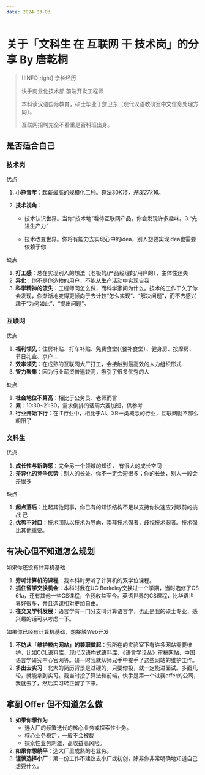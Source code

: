 ```yaml
---
date: 2024-03-03
---
```




# 关于「文科生 在 互联网 干 技术岗」的分享 By 唐乾桐

<!-- more -->

> [!INFO|right] 学长经历
>
> 快手商业化技术部 前端开发工程师
>
> 本科读汉语国际教育，硕士毕业于詹卫东（现代汉语教研室中文信息处理方向）。
>
> 互联网招聘完全不看重是否科班出身。

## 是否适合自己

### 技术岗

优点

1. **小挣青年**：起薪最高的规模化工种。算法30K*16，开发27k*16。

2. **技术视角**：
     * 技术认识世界。当你“技术地”看待互联网产品，你会发现许多趣味。3.“先进生产力”

     * 技术改变世界。你将有能力去实现心中的idea，别人想要实现idea也需要依赖于你

缺点

1. **打工感**：总在实现别人的想法（老板的/产品经理的/用户的），主体性迷失
2. **异化**：你不是你造物的用户，不能从生产活动中实现自我
3. **科学精神的流失**：工程师问怎么做，而科学家问为什么。技术的工作干久了你会发现，你渐渐地变得更倾向于去计较“怎么实现”、“解决问题”，而不去感兴趣于“为何如此”、“提出问题”。

### 互联网

优点

1. **福利领先**：住房补贴、打车补贴、免费食堂(（餐补食堂）、健身房、按摩房、节日礼盒、京户...
2. **效率领先**：在成熟的互联网大厂打工，会接触到最高效的人力组织形式
3. **智力聚集**：因为行业薪资普遍较高，吸引了很多优秀的人

缺点

1. **杜会地位不算高**：相比于公务员、老师而言
2. **累**：10:30~21:30，需求倒排的话周六要加班，供参考
3. **行业开始下行**：在IT行业中，相比于AI、XR一类概念的行业，互联网就不那么朝阳了

### 文科生

优点

1. **成长性与新鲜感**：完全另一个领域的知识， 有很大的成长空间
2. **差异化的竞争优势**：别人的长处，你不一定会短很多；你的长处，别人一般会差很多

缺点

1. **起点落后**：比起其他同事，你已有的知识结构不足以支持你快速应对眼前的挑战
   己
2. **优势不对口**：技术团队以技术为导向，崇拜技术强者，歧视技术弱者。技术强比其他重要。

## 有决心但不知道怎么规划

如果你还没有计算机基础

1. **旁听计算机的课程**：我本科时旁听了计算机的双学位课程。
2. **抓住留学交换机会**：本科时我在UC Berkeley交换过一个学期，当时选修了CS 61a，还有其他一些CS课程，令我收益至今。英语世界的CS课程，比华语世界好很多，并且选课相对更加自由。
3. **往交叉学科发展**：语言学有一门分支叫计算语言学，也正是我的硕士专业，感兴趣的话可以考虑一下。

如果你已经有计算机基础，想接触Web开发

1. **不妨从「维护校内网站」的兼职做起**：我所在的实验室下有许多网站需要维护，比如CCL语料库、现代汉语构式语料库、《语言学论丛》审稿网站、中国语言学研究中心官网等。研一时我就从师兄手中接手了这些网站的维护工作。
2. **多出去实习**：北大的简历背景是过硬的，只要你投，就一定能进面试。多面几轮，就能拿到实习。我当时投了算法和前端，快手是第一个过我offer的公司，我就去了，然后实习转正留了下来。

## 拿到 Offer 但不知道怎么做

1. **如果你想作为**
     * 选大厂的频繁迭代的核心业务或探索性业务。
     * 核心业务稳定，一般不会被裁
     * 探索性业务刺激，高收益高风险。
2. **如果你想躺平**：选大厂里成熟的老业务。
3. **谨慎选择小厂**：第一份工作不建议去小厂或初创，除非你非常明确地知道自己想要什么。